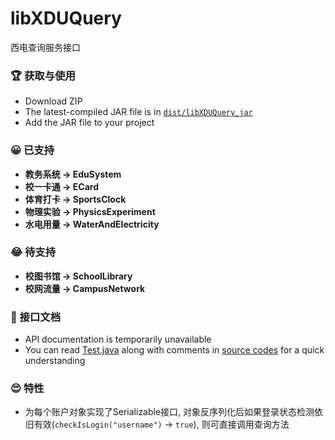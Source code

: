 # libXDUQuery
西电查询服务接口

### 🏆 获取与使用
- Download ZIP
- The latest-compiled JAR file is in [`dist/libXDUQuery_jar`](https://github.com/hwding/libXDUQuery/tree/master/dist/libXDUQuery_jar)
- Add the JAR file to your project

### 😀 已支持
- **教务系统 -> EduSystem**
- **校一卡通 -> ECard**
- **体育打卡 -> SportsClock**
- **物理实验 -> PhysicsExperiment**
- **水电用量 -> WaterAndElectricity**

### 😂 待支持
- **校图书馆 -> SchoolLibrary**
- **校网流量 -> CampusNetwork**

### 📜 接口文档
- API documentation is temporarily unavailable
- You can read [Test.java](https://github.com/hwding/libXDUQuery/blob/master/src/com/amastigote/xdu/query/test/Test.java) along with comments in [source codes](https://github.com/hwding/libXDUQuery/tree/master/src/com/amastigote/xdu/query/module) for a quick understanding

### 😍 特性
- 为每个账户对象实现了Serializable接口, 对象反序列化后如果登录状态检测依旧有效(`checkIsLogin("username")` -> `true`), 则可直接调用查询方法
